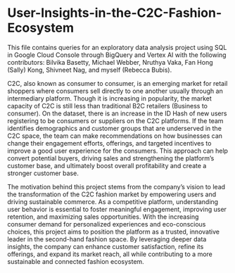# User-Insights-in-the-C2C-Fashion-Ecosystem



This file contains queries for an exploratory data analysis project using SQL in Google Cloud Console through BigQuery and Vertex AI with the following contributors: Bilvika Basetty, Michael Webber, Nruthya Vaka, Fan Hong (Sally) Kong, Shivneet Nag, and myself (Rebecca Bubis).

C2C, also known as consumer to consumer, is an emerging market for retail shoppers where consumers sell directly to one another usually through an intermediary platform. Though it is increasing in popularity, the market capacity of C2C is still less than traditional B2C retailers (Business to consumer). On the dataset, there is an increase in the ID Hash of new users registering to be consumers or suppliers on the C2C platforms. If the team identifies demographics and customer groups that are underserved in the C2C space, the team can make recommendations on how businesses can change their engagement efforts, offerings, and targeted incentives to improve a good user experience for the consumers. This approach can help convert potential buyers, driving sales and strengthening the platform’s customer base, and ultimately boost overall profitability and create a stronger customer base.

The motivation behind this project stems from the company’s vision to lead the transformation of the C2C fashion market by empowering users and driving sustainable commerce. As a competitive platform, understanding user behavior is essential to foster meaningful engagement, improving user retention, and maximizing sales opportunities. With the increasing consumer demand for personalized experiences and eco-conscious choices, this project aims to position the platform as a trusted, innovative leader in the second-hand fashion space. By leveraging deeper data insights, the company can enhance customer satisfaction, refine its offerings, and expand its market reach, all while contributing to a more sustainable and connected fashion ecosystem.
